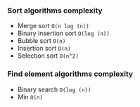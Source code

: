 ### Sort algorithms complexity

- Merge sort `O(n log (n))`
- Binary insertion sort `O(log (n))`
- Bubble sort `O(n)`
- Insertion sort `O(n)`
- Selection sort `O(n^2)`

### Find element algorithms complexity

- Binary search `O(log (n))`
- Min `O(n)`
